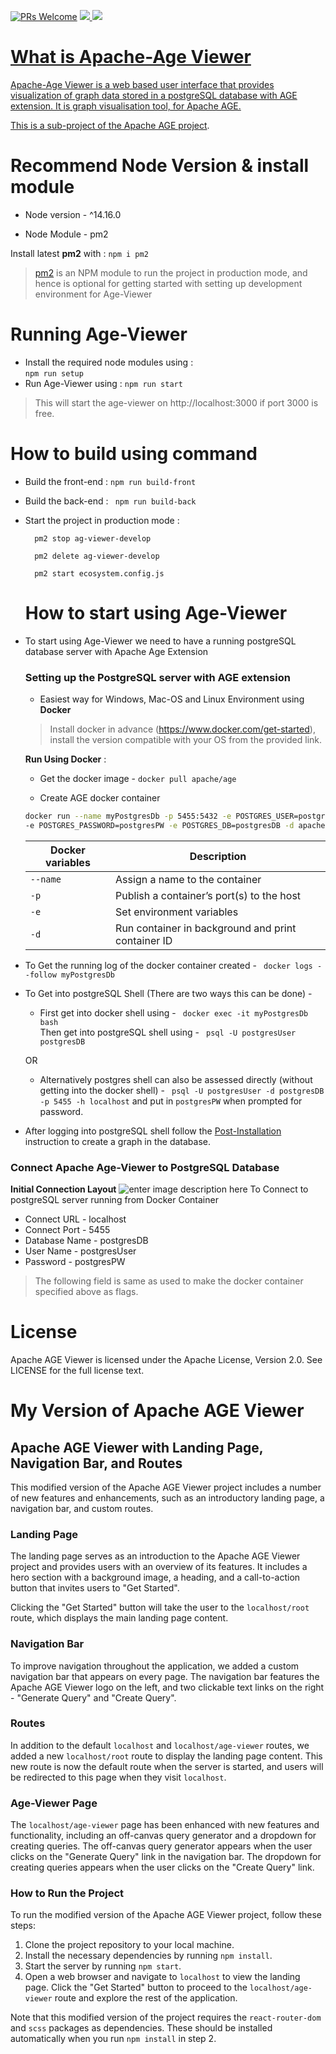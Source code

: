[![PRs Welcome](https://img.shields.io/badge/PRs-welcome-brightgreen.svg?style=flat-square)](http://makeapullrequest.com)
  <a href="https://github.com/apache/age/blob/master/LICENSE">
    <img src="https://img.shields.io/github/license/apache/age-viewer"/>
  <a href="https://github.com/apache/age/stargazers">
    <img src="https://img.shields.io/github/stars/apache/age-viewer"/>
</p>

# What is Apache-Age Viewer
Apache-Age Viewer is a web based user interface that provides visualization of graph data stored in a postgreSQL database with AGE extension. 
It is graph visualisation tool, for Apache AGE.

This is a sub-project of [the Apache AGE project](https://age.apache.org/#).

# Recommend Node Version & install module

- Node version - ^14.16.0

- Node Module - pm2 

Install latest **pm2** with :
``` npm i pm2 ```


> [pm2](https://www.npmjs.com/package/pm2) is an NPM module to run the project in production mode, and hence is optional for getting started with setting up development environment for Age-Viewer 

# Running Age-Viewer

 - Install the required node modules using  :  
	```npm run setup```
- Run Age-Viewer using : 
```npm run start```

>This will start the age-viewer on http://localhost:3000 if port 3000 is free.


# How to build using command

- Build the front-end : 
```npm run build-front ```

- Build the back-end :
``` npm run build-back```

- Start the project in production mode :
  ``` 
	pm2 stop ag-viewer-develop

	pm2 delete ag-viewer-develop

	pm2 start ecosystem.config.js

	```

  # How to start using Age-Viewer
 - To start using Age-Viewer we need to have a running postgreSQL database server with Apache Age Extension 
	 ### Setting up the PostgreSQL server with AGE extension
	-  Easiest way  for Windows, Mac-OS and Linux Environment using **Docker**
  
	> Install docker in advance (https://www.docker.com/get-started), install the version compatible with your OS from the provided link.
	
	 **Run Using Docker** :
   
	- Get the docker image - 
	```docker pull apache/age ```
	
	- Create AGE docker container
	```bash
	docker run --name myPostgresDb -p 5455:5432 -e POSTGRES_USER=postgresUser \
	-e POSTGRES_PASSWORD=postgresPW -e POSTGRES_DB=postgresDB -d apache/age
	```
	
	| Docker variables| Description |
	|--|--|
	| ``--name`` | Assign a name to the container |
	|	`-p` |	Publish a container’s port(s) to the host|
	|	``-e``|	Set environment variables|
	|	``-d``|	Run container in background and print container ID|
- To Get the running log of the docker container created - 
`` docker logs --follow myPostgresDb``
- To Get into postgreSQL Shell (There are two ways this can be done) -
	- First get into docker shell using -	`` docker exec -it myPostgresDb bash`` 
	<br>Then get into postgreSQL shell using - `` psql -U postgresUser postgresDB``
	
	OR
	
	- Alternatively postgres shell can also be assessed directly (without getting into the docker shell) -
		`` psql -U postgresUser -d postgresDB -p 5455 -h localhost``
		and put in ``postgresPW`` when prompted for password.
- After logging into postgreSQL shell follow the [Post-Installation](https://github.com/apache/age#post-installation) instruction to create a graph in the database.
### Connect Apache Age-Viewer to PostgreSQL Database
**Initial Connection Layout**
![enter image description here](https://user-images.githubusercontent.com/69689387/211624181-9644f489-1a45-4eed-ac8e-7aaf156b97ea.png)
To Connect to postgreSQL server running from Docker Container
- Connect URL - localhost
- Connect Port - 5455 
- Database Name - postgresDB
- User Name - postgresUser
- Password - postgresPW
> The following field is same as used to make the docker container specified above as flags.



# License

Apache AGE Viewer is licensed under the Apache License, Version 2.0. See LICENSE for the full license text.



# My Version of Apache AGE Viewer

## Apache AGE Viewer with Landing Page, Navigation Bar, and Routes

This modified version of the Apache AGE Viewer project includes a number of new features and enhancements, such as an introductory landing page, a navigation bar, and custom routes.

### Landing Page

The landing page serves as an introduction to the Apache AGE Viewer project and provides users with an overview of its features. It includes a hero section with a background image, a heading, and a call-to-action button that invites users to "Get Started". 

Clicking the "Get Started" button will take the user to the `localhost/root` route, which displays the main landing page content.

### Navigation Bar

To improve navigation throughout the application, we added a custom navigation bar that appears on every page. The navigation bar features the Apache AGE Viewer logo on the left, and two clickable text links on the right - "Generate Query" and "Create Query".

### Routes

In addition to the default `localhost` and `localhost/age-viewer` routes, we added a new `localhost/root` route to display the landing page content. This new route is now the default route when the server is started, and users will be redirected to this page when they visit `localhost`.

### Age-Viewer Page

The `localhost/age-viewer` page has been enhanced with new features and functionality, including an off-canvas query generator and a dropdown for creating queries. The off-canvas query generator appears when the user clicks on the "Generate Query" link in the navigation bar. The dropdown for creating queries appears when the user clicks on the "Create Query" link.

### How to Run the Project

To run the modified version of the Apache AGE Viewer project, follow these steps:

1. Clone the project repository to your local machine.
2. Install the necessary dependencies by running `npm install`.
3. Start the server by running `npm start`.
4. Open a web browser and navigate to `localhost` to view the landing page. Click the "Get Started" button to proceed to the `localhost/age-viewer` route and explore the rest of the application.

Note that this modified version of the project requires the `react-router-dom` and `scss` packages as dependencies. These should be installed automatically when you run `npm install` in step 2.

